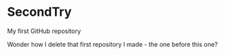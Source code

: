 # SecondTry
My first GitHub repository

Wonder how I delete that first repository I made - the one before this one?
